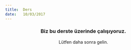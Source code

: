 ```yaml
---
title:  Ders
date:   10/03/2017
---
```


### <center>Biz bu derste üzerinde çalışıyoruz.</center>
<center>Lütfen daha sonra gelin.</center>